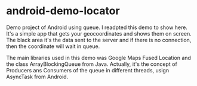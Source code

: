 # android-demo-locator
Demo project of Android using queue. I readpted this demo to show here. It's a simple app that gets your geocoordinates and shows them
on screen. 
The black area it's the data sent to the server and if there is no connection, then the coordinate will wait in queue.

The main libraries used in this demo was Google Maps Fused Location and the class ArrayBlockingQueue from Java. Actually, it's the concept
of Producers ans Consumers of the queue in different threads, usign AsyncTask from Android. 
